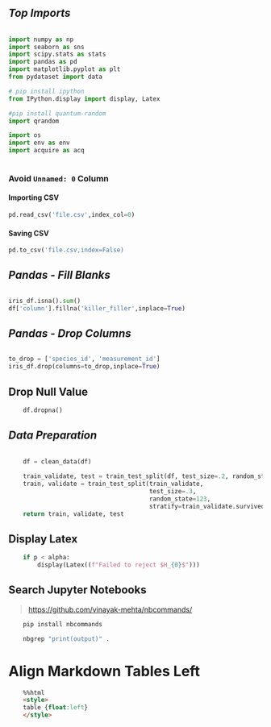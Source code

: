 ## _Top Imports_
```python
	
import numpy as np
import seaborn as sns
import scipy.stats as stats
import pandas as pd
import matplotlib.pyplot as plt
from pydataset import data

# pip install ipython
from IPython.display import display, Latex

#pip install quantum-random
import qrandom

import os
import env as env
import acquire as acq
	
```
### Avoid `Unnamed: 0` Column

#### Importing CSV
```python
pd.read_csv('file.csv',index_col=0)
```
#### Saving CSV
```python
pd.to_csv('file.csv,index=False)
```
## _Pandas - Fill Blanks_


```python

iris_df.isna().sum()
df['column'].fillna('killer_filler',inplace=True)

```
## _Pandas - Drop Columns_

```python

to_drop = ['species_id', 'measurement_id']
iris_df.drop(columns=to_drop,inplace=True)

```
## Drop Null Value
```python
	df.dropna()
```
## _Data Preparation_
```python
	
	df = clean_data(df)
	
	train_validate, test = train_test_split(df, test_size=.2, random_state=123, stratify=df.survived)
	train, validate = train_test_split(train_validate, 
                                       test_size=.3, 
                                       random_state=123, 
                                       stratify=train_validate.survived)
	return train, validate, test
```

## Display Latex
```python
	if p < alpha:
		display(Latex((f"Failed to reject $H_{0}$")))
```

## Search Jupyter Notebooks
> https://github.com/vinayak-mehta/nbcommands/
```bash
	pip install nbcommands
```
```bash
	nbgrep "print(output)" .
```

# Align Markdown Tables Left
```html
	%%html
	<style>
	table {float:left}
	</style>
```